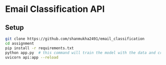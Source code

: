 # Email Classification API

## Setup

```bash
git clone https://github.com/shanmukha2491/email_classification
cd assignment
pip install -r requirements.txt
python app.py  # this command will train the model with the data and create it
uvicorn api:app --reload
```
